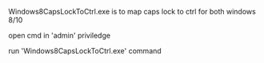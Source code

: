 Windows8CapsLockToCtrl.exe is to map caps lock to ctrl for both windows 8/10


open cmd in 'admin' priviledge

run 'Windows8CapsLockToCtrl.exe' command


